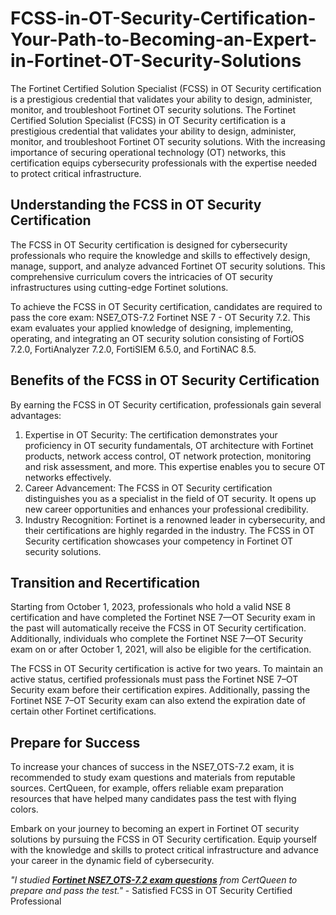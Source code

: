 # FCSS-in-OT-Security-Certification-Your-Path-to-Becoming-an-Expert-in-Fortinet-OT-Security-Solutions
The Fortinet Certified Solution Specialist (FCSS) in OT Security certification is a prestigious credential that validates your ability to design, administer, monitor, and troubleshoot Fortinet OT security solutions.
The Fortinet Certified Solution Specialist (FCSS) in OT Security certification is a prestigious credential that validates your ability to design, administer, monitor, and troubleshoot Fortinet OT security solutions. With the increasing importance of securing operational technology (OT) networks, this certification equips cybersecurity professionals with the expertise needed to protect critical infrastructure.

## Understanding the FCSS in OT Security Certification

The FCSS in OT Security certification is designed for cybersecurity professionals who require the knowledge and skills to effectively design, manage, support, and analyze advanced Fortinet OT security solutions. This comprehensive curriculum covers the intricacies of OT security infrastructures using cutting-edge Fortinet solutions.

To achieve the FCSS in OT Security certification, candidates are required to pass the core exam: NSE7_OTS-7.2 Fortinet NSE 7 - OT Security 7.2. This exam evaluates your applied knowledge of designing, implementing, operating, and integrating an OT security solution consisting of FortiOS 7.2.0, FortiAnalyzer 7.2.0, FortiSIEM 6.5.0, and FortiNAC 8.5.

## Benefits of the FCSS in OT Security Certification

By earning the FCSS in OT Security certification, professionals gain several advantages:

1. Expertise in OT Security: The certification demonstrates your proficiency in OT security fundamentals, OT architecture with Fortinet products, network access control, OT network protection, monitoring and risk assessment, and more. This expertise enables you to secure OT networks effectively.
2. Career Advancement: The FCSS in OT Security certification distinguishes you as a specialist in the field of OT security. It opens up new career opportunities and enhances your professional credibility.
3. Industry Recognition: Fortinet is a renowned leader in cybersecurity, and their certifications are highly regarded in the industry. The FCSS in OT Security certification showcases your competency in Fortinet OT security solutions.

## Transition and Recertification

Starting from October 1, 2023, professionals who hold a valid NSE 8 certification and have completed the Fortinet NSE 7—OT Security exam in the past will automatically receive the FCSS in OT Security certification. Additionally, individuals who complete the Fortinet NSE 7—OT Security exam on or after October 1, 2021, will also be eligible for the certification.

The FCSS in OT Security certification is active for two years. To maintain an active status, certified professionals must pass the Fortinet NSE 7–OT Security exam before their certification expires. Additionally, passing the Fortinet NSE 7–OT Security exam can also extend the expiration date of certain other Fortinet certifications.

## Prepare for Success

To increase your chances of success in the NSE7_OTS-7.2 exam, it is recommended to study exam questions and materials from reputable sources. CertQueen, for example, offers reliable exam preparation resources that have helped many candidates pass the test with flying colors.

Embark on your journey to becoming an expert in Fortinet OT security solutions by pursuing the FCSS in OT Security certification. Equip yourself with the knowledge and skills to protect critical infrastructure and advance your career in the dynamic field of cybersecurity.

*"I studied **[Fortinet NSE7_OTS-7.2 exam questions](https://www.certqueen.com/NSE7_OTS-7.2.html)** from CertQueen to prepare and pass the test."* - Satisfied FCSS in OT Security Certified Professional
